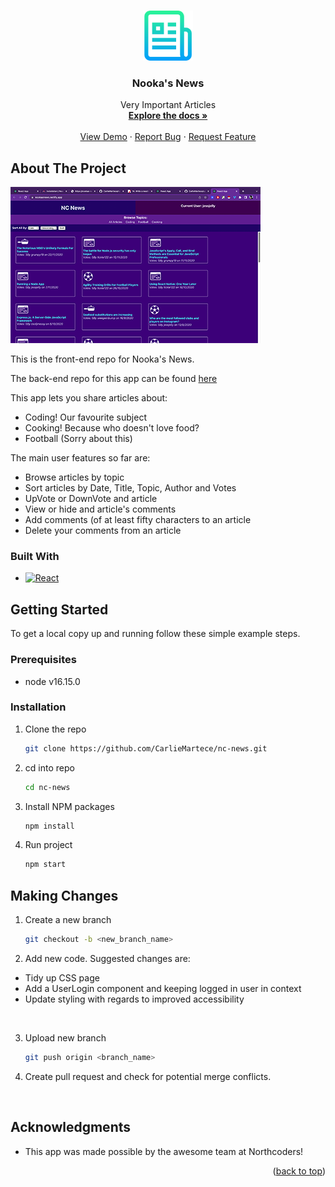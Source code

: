 <a name="readme-top"></a>

<br />
<div align="center">
    <a href="https://github.com/CarlieMartece/nc-news">
    <img src="src/images/logo.png" alt="Logo" width="80" height="80">
  </a>

<h3 align="center">Nooka's News</h3>

  <p align="center">
    Very Important Articles
    <br />
    <a href="https://github.com/CarlieMartece/nc-news"><strong>Explore the docs »</strong></a>
    <br />
    <br />
    <a href="https://github.com/CarlieMartece/nc-news">View Demo</a>
    ·
    <a href="https://github.com/CarlieMartece/nc-news/issues">Report Bug</a>
    ·
    <a href="https://github.com/CarlieMartece/nc-news/issues">Request Feature</a>
  </p>
</div>

## About The Project

[![Product Name Screen Shot][product-screenshot]](https://nookasnews.netlify.app/)

This is the front-end repo for Nooka's News.<br />

The back-end repo for this app can be found <a href="https://github.com/CarlieMartece/Northcoders-News-API">here</a><br />

This app lets you share articles about:<br />
* Coding! Our favourite subject
* Cooking! Because who doesn't love food?
* Football (Sorry about this)

The main user features so far are:

* Browse articles by topic
* Sort articles by Date, Title, Topic, Author and Votes
* UpVote or DownVote and article
* View or hide and article's comments
* Add comments (of at least fifty characters to an article
* Delete your comments from an article

### Built With

* [![React][React.js]][React-url]


## Getting Started

To get a local copy up and running follow these simple example steps.

### Prerequisites

* node v16.15.0

### Installation

1. Clone the repo
   ```sh
   git clone https://github.com/CarlieMartece/nc-news.git
   ```
2. cd into repo
   ```sh
   cd nc-news
   ```
3. Install NPM packages
   ```sh
   npm install
   ```
4. Run project
   ```sh
   npm start
   ```


## Making Changes

1. Create a new branch
   ```sh
   git checkout -b <new_branch_name>
   ```
2. Add new code. Suggested changes are:

* Tidy up CSS page
* Add a UserLogin component and keeping logged in user in context
* Update styling with regards to improved accessibility
<br />

3. Upload new branch
   ```sh
   git push origin <branch_name>
   ```

4. Create pull request and check for potential merge conflicts.
<br />

## Acknowledgments

* This app was made possible by the awesome team at Northcoders!


<p align="right">(<a href="#readme-top">back to top</a>)</p>


[product-screenshot]: src/images/screenshot.png

[React.js]: https://img.shields.io/badge/React-20232A?style=for-the-badge&logo=react&logoColor=61DAFB
[React-url]: https://reactjs.org/